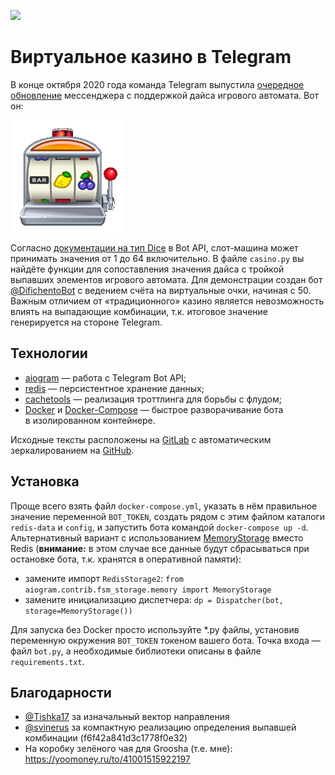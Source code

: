 [<img src="https://img.shields.io/badge/Telegram-%40DifichentoBot-blue">](https://t.me/DifichentoBot)

# Виртуальное казино в Telegram

В конце октября 2020 года команда Telegram выпустила [очередное обновление](https://telegram.org/blog/pinned-messages-locations-playlists/ru?ln=a) 
мессенджера с поддержкой дайса игрового автомата. Вот он:

![игровой автомат](repo_images/slot_machine.png)

Согласно [документации на тип Dice](https://core.telegram.org/bots/api#dice) в Bot API, слот-машина 
может принимать значения от 1 до 64 включительно. В файле `casino.py` вы найдёте функции для сопоставления значения дайса 
с тройкой выпавших элементов игрового автомата. Для демонстрации создан бот [@DifichentoBot](https://t.me/difichentobot) с 
ведением счёта на виртуальные очки, начиная с 50.  
Важным отличием от «традиционного» казино является невозможность влиять 
на выпадающие комбинации, т.к. итоговое значение генерируется на стороне Telegram.

## Технологии

* [aiogram](https://github.com/aiogram/aiogram) — работа с Telegram Bot API;
* [redis](https://redis.io) — персистентное хранение данных;
* [cachetools](https://cachetools.readthedocs.io/en/stable) — реализация троттлинга для борьбы с флудом;
* [Docker](https://www.docker.com) и [Docker-Compose](https://docs.docker.com/compose) — быстрое разворачивание бота \
в изолированном контейнере.

Исходные тексты расположены на [GitLab](https://git.groosha.space/groosha/telegram-casino-bot) с автоматическим 
зеркалированием на [GitHub](https://github.com/MasterGroosha/telegram-casino-bot).

## Установка

Проще всего взять файл `docker-compose.yml`, указать в нём правильное значение переменной `BOT_TOKEN`, создать рядом с 
этим файлом каталоги `redis-data` и `config`, и запустить бота командой `docker-compose up -d`.  
Альтернативный вариант с использованием [MemoryStorage](https://github.com/aiogram/aiogram/blob/dev-2.x/aiogram/contrib/fsm_storage/memory.py#L7) 
вместо Redis (**внимание:** в этом случае все данные будут сбрасываться при остановке бота, т.к. хранятся в оперативной памяти):  
* замените импорт `RedisStorage2`: `from aiogram.contrib.fsm_storage.memory import MemoryStorage`
* замените инициализацию диспетчера: `dp = Dispatcher(bot, storage=MemoryStorage())`  

Для запуска без Docker просто используйте *.py файлы, установив переменную окружения `BOT_TOKEN` токеном вашего бота. 
Точка входа — файл `bot.py`, а необходимые библиотеки описаны в файле `requirements.txt`.

## Благодарности

* [@Tishka17](https://t.me/Tishka17) за изначальный вектор направления
* [@svinerus](https://t.me/svinerus) за компактную реализацию определения выпавшей комбинации (f6f42a841d3c1778f0e32)
* На коробку зелёного чая для Groosha (т.е. мне): https://yoomoney.ru/to/41001515922197
